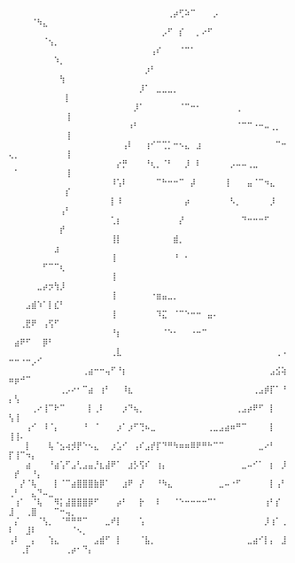 ⠀⠀⠀⠀⠀⠀⠀⠀⠀⠀⠀⠀⠀⠀⠀⠀⠀⠀⠀⠀⠀⠀⠀⠀⠀⠀⠀⠀⢀⡴⢋⠵⠉⠀⠀⠀⡠⠀⠀⠀⠀⠀⠀⠀⠀⠀⠀⠀⠀⠀⠀⠀⠀⠈⠳⣄⠀⠀⠀⠀⠀⠀⠀⠀
⠀⠀⠀⠀⠀⠀⠀⠀⠀⠀⠀⠀⠀⠀⠀⠀⠀⠀⠀⠀⠀⠀⠀⠀⠀⠀⠀⡠⠋⠀⡎⠀⠀⡀⠔⠋⠀⠀⠀⠀⠀⠀⠀⠀⠀⠀⠀⠀⠀⠀⠀⠀⠀⠀⠀⠈⢢⡀⠀⠀⠀⠀⠀⠀
⠀⠀⠀⠀⠀⠀⠀⠀⠀⠀⠀⠀⠀⠀⠀⠀⠀⠀⠀⠀⠀⠀⠀⠀⠀⢠⠎⠀⠀⠀⠈⠉⠁⠀⠀⠀⠀⠀⠀⠀⠀⠀⠀⠀⠀⠀⠀⠀⠀⠀⠀⠀⠀⠀⠀⠀⠀⠱⡀⠀⠀⠀⠀⠀
⠀⠀⠀⠀⠀⠀⠀⠀⠀⠀⠀⠀⠀⠀⠀⠀⠀⠀⠀⠀⠀⠀⠀⠀⡰⠃⠀⠀⠀⠀⠀⠀⠀⠀⠀⠀⠀⠀⠀⠀⠀⠀⠀⠀⠀⠀⠀⠀⠀⠀⠀⠀⠀⠀⠀⠀⠀⠀⢳⠀⠀⠀⠀⠀
⠀⠀⠀⠀⠀⠀⠀⠀⠀⠀⠀⠀⠀⠀⠀⠀⠀⠀⠀⠀⠀⠀⠀⡸⠁⠀⣀⣀⣀⡀⠀⠀⠀⠀⠀⠀⠀⠀⠀⠀⠀⠀⠀⠀⠀⠀⠀⠀⠀⠀⠀⠀⠀⠀⠀⠀⠀⠀⠀⡇⠀⠀⠀⠀
⠀⠀⠀⠀⠀⠀⠀⠀⠀⠀⠀⠀⠀⠀⠀⠀⠀⠀⠀⠀⠀⠀⡸⠁⠀⠀⠀⠀⠀⠀⠈⠉⠒⠂⠀⠀⠀⠀⠀⠀⢀⠀⠀⠀⠀⠀⠀⠀⠀⠀⠀⠀⠀⠀⠀⠀⠀⠀⠀⢸⠀⠀⠀⠀
⠀⠀⠀⠀⠀⠀⠀⠀⠀⠀⠀⠀⠀⠀⠀⠀⠀⠀⠀⠀⠀⠰⠃⠀⠀⠀⠀⠀⠀⠀⠀⠀⠀⠀⠀⠀⠀⠀⠀⠀⠈⠉⠉⠐⠒⠤⢀⡀⠀⠀⠀⠀⠀⠀⠀⠀⠀⠀⠀⢸⠀⠀⠀⠀
⠀⠀⠀⠀⠀⠀⠀⠀⠀⠀⠀⠀⠀⠀⠀⠀⠀⠀⠀⠀⢠⠇⠀⠀⢰⠊⠉⢉⡁⠒⠢⣄⠀⣰⠀⠀⠀⠀⠀⠀⠀⠀⠀⠀⠀⠀⠀⠉⠒⢄⡀⠀⠀⠀⠀⠀⠀⠀⠀⢸⠀⠀⠀⠀
⠀⠀⠀⠀⠀⠀⠀⠀⠀⠀⠀⠀⠀⠀⠀⠀⠀⠀⠀⡔⡛⠀⠀⠀⠘⢆⡀⠈⠃⠀⠀⡸⠀⠇⠀⠀⠀⠀⠀⡠⠤⠤⢀⣀⠀⠀⠀⠀⠀⠀⠁⠀⠀⠀⠀⠀⠀⠀⠀⢸⠀⠀⠀⠀
⠀⠀⠀⠀⠀⠀⠀⠀⠀⠀⠀⠀⠀⠀⠀⠀⠀⠀⠸⢡⠇⠀⠀⠀⠀⠀⠉⠓⠒⠒⠉⠀⡼⠀⠀⠀⠀⠀⢸⠀⠀⠀⣤⠈⠉⠲⣄⠀⠀⠀⠀⠀⠀⠀⠀⠀⠀⠀⠀⡎⠀⠀⠀⠀
⠀⠀⠀⠀⠀⠀⠀⠀⠀⠀⠀⠀⠀⠀⠀⠀⠀⠀⡇⠸⠀⠀⠀⠀⠀⠀⠀⠀⠀⠀⠀⡴⠀⠀⠀⠀⠀⠀⠀⠣⡀⠀⠀⠀⠀⠀⡸⠀⠀⠀⠀⠀⠀⠀⠀⠀⠀⠀⢠⠃⠀⠀⠀⠀
⠀⠀⠀⠀⠀⠀⠀⠀⠀⠀⠀⠀⠀⠀⠀⠀⠀⠀⢁⡆⠀⠀⠀⠀⠀⠀⠀⠀⠀⠀⡜⠀⠀⠀⠀⠀⠀⠀⠀⠀⠀⠙⠒⠒⠒⠋⠀⠀⠀⠀⠀⠀⠀⠀⠀⠀⠀⠀⡞⠀⠀⠀⠀⠀
⠀⠀⠀⠀⠀⠀⠀⠀⠀⠀⠀⠀⠀⠀⠀⠀⠀⠀⢸⡇⠀⠀⠀⠀⠀⠀⠀⠀⠀⣾⡀⠀⠀⠀⠀⠀⠀⠀⠀⠀⠀⠀⠀⠀⠀⠀⠀⠀⠀⠀⠀⠀⠀⠀⠀⠀⠀⣰⠀⠀⠀⠀⠀⠀
⠀⠀⠀⠀⠀⠀⠀⠀⠀⠀⠀⠀⠀⠀⠀⠀⠀⠀⢸⠀⠀⠀⠀⠀⠀⠀⠀⠀⠀⠘⠀⠂⠀⠀⠀⠀⠀⠀⠀⠀⠀⠀⠀⠀⠀⠀⠀⠀⠀⠀⠀⠀⠀⠀⠀⠋⠉⠉⢆⠀⠀⠀⠀⠀
⠀⠀⠀⠀⠀⠀⠀⠀⠀⠀⠀⠀⠀⠀⠀⠀⠀⠀⢸⠀⠀⠀⠀⠀⠀⠀⠀⠀⠀⠀⠀⠀⠀⠀⠀⠀⠀⠀⠀⠀⠀⠀⠀⠀⠀⠀⠀⠀⠀⠀⠀⠀⠀⠀⣀⡴⡲⢳⡸⠀⠀⠀⠀⠀
⠀⠀⠀⠀⠀⠀⠀⠀⠀⠀⠀⠀⠀⠀⠀⠀⠀⠀⢸⠀⠀⠀⠀⠀⠀⠐⣶⣤⣀⡀⠀⠀⠀⠀⠀⠀⠀⠀⠀⠀⠀⠀⠀⠀⠀⠀⠀⠀⠀⠀⠀⠀⣠⣾⠱⠁⡇⣎⠃⠀⠀⠀⠀⠀
⠀⠀⠀⠀⠀⠀⠀⠀⠀⠀⠀⠀⠀⠀⠀⠀⠀⠀⢸⠀⠀⠀⠀⠀⠀⠀⠹⣍⠀⠈⠉⠑⠒⠒⠀⣤⠄⠀⠀⠀⠀⠀⠀⠀⠀⠀⠀⠀⠀⠀⠀⢀⣟⠟⠀⢠⢫⠋⠀⠀⠀⠀⠀⠀
⠀⠀⠀⠀⠀⠀⠀⠀⠀⠀⠀⠀⠀⠀⠀⠀⠀⠀⠘⡆⠀⠀⠀⠀⠀⠀⠀⠈⠑⠂⠀⠀⠐⠒⠉⠀⠀⠀⠀⠀⠀⠀⠀⠀⠀⠀⠀⠀⠀⠀⣴⠟⠋⠀⠀⡿⠃⠀⠀⠀⠀⠀⠀⠀
⠀⠀⠀⠀⠀⠀⠀⠀⠀⠀⠀⠀⠀⠀⠀⠀⠀⠀⢀⣇⠀⠀⠀⠀⠀⠀⠀⠀⠀⠀⠀⠀⠀⠀⠀⠀⠀⠀⠀⠀⠀⠀⠀⠀⠀⠀⠀⢀⠠⠒⠒⠐⠒⡠⠊⠀⠀⠀⠀⠀⠀⠀⠀⠀
⠀⠀⠀⠀⠀⠀⠀⠀⠀⠀⠀⠀⠀⢀⣴⠒⠒⢤⠋⠘⡆⠀⠀⠀⠀⠀⠀⠀⠀⠀⠀⠀⠀⠀⠀⠀⠀⠀⠀⠀⠀⠀⠀⠀⠀⠀⣠⣪⢵⠶⡶⠚⠉⠀⠀⠀⠀⠀⠀⠀⠀⠀⠀⠀
⠀⠀⠀⠀⠀⠀⠀⠀⠀⢀⡠⠔⠂⠉⣴⠀⢰⠃⠀⠀⠸⣆⠀⠀⠀⠀⠀⠀⠀⠀⠀⠀⠀⠀⠀⠀⠀⠀⠀⠀⠀⠀⠀⢀⣠⡾⡏⠁⠘⡄⢣⠀⠀⠀⠀⠀⠀⠀⠀⠀⠀⠀⠀⠀
⠀⠀⠀⠀⢀⠔⢸⠉⠗⠉⠀⠀⠀⠀⡇⢀⠇⠀⠀⠀⡰⠙⢦⡀⠀⠀⠀⠀⠀⠀⠀⠀⠀⠀⠀⠀⠀⠀⠀⠀⢀⣠⡴⠟⠋⠀⡇⠀⠀⢣⢸⠀⠀⠀⠀⠀⠀⠀⠀⠀⠀⠀⠀⠀
⠀⠀⠀⢠⠊⠀⠸⠈⡄⠀⠀⠀⠀⠘⠀⠈⠀⠀⠀⡰⠁⡰⠋⢙⠦⣀⠀⠀⠀⠀⠀⠀⠀⠀⠀⢀⣀⣠⣴⠶⠛⠉⠀⠀⠀⠀⡇⠀⠀⢸⢸⠄⠀⠀⠀⠀⠀⠀⠀⠀⠀⠀⠀⠀
⠀⠀⠀⡇⠀⠀⠀⢧⠈⣢⢴⡺⡟⠑⠢⣄⠀⠀⡰⣡⠊⠀⢠⠎⣠⡞⡏⠙⠛⠳⠶⠶⠿⠟⠛⠓⠉⠉⠀⠀⠀⠀⠀⠀⣀⠔⠃⠀⠀⡏⢸⠉⠲⡄⠀⠀⠀⠀⠀⠀⠀⠀⠀⠀
⠀⠀⠀⣴⠀⠀⠀⠘⣴⢡⠋⣠⢃⣠⣤⡘⣆⣼⠟⠁⠀⣰⡣⢫⠎⠀⢰⡄⠀⠀⠀⠀⠀⠀⠀⠀⠀⠀⠀⠀⠀⣀⠤⠊⠁⠀⡆⠀⡸⠀⡞⠀⠀⠘⡄⠀⠀⠀⠀⠀⠀⠀⠀⠀
⠀⠀⡜⠈⢧⠀⠀⠀⡇⠈⠉⣴⣿⣿⣿⣷⡿⠁⠀⠀⣰⠟⠀⡜⠀⠀⠘⠳⣄⠀⠀⠀⠀⠀⠀⠀⠀⣀⠤⠐⠋⠀⠀⠀⠀⠀⡇⢠⠃⢀⠃⠀⠀⣄⠙⠤⣀⠀⠀⠀⠀⠀⠀⠀
⠀⢰⠁⠀⠈⢧⠀⠀⠻⡅⣼⣿⣿⣿⡿⠋⠀⠀⠀⡴⠃⠀⠀⡗⠀⠀⠇⠀⠀⠈⠑⠒⠒⠒⠒⠉⠁⠀⠀⠀⠀⠀⠀⠀⠀⢰⠃⡎⠀⣸⠀⠀⢀⣿⠀⠀⠀⠉⠒⢤⡀⠀⠀⠀
⠀⡌⠀⠀⠀⠈⢣⡀⠀⠈⠛⠛⠛⠉⠀⠀⠀⣀⠞⡇⠀⠀⠀⢡⠀⠀⠀⠀⠀⠀⠀⠀⠀⠀⠀⠀⠀⠀⠀⠀⠀⠀⠀⠀⠀⡸⢰⠁⢀⠇⠀⠀⣸⠇⠀⠀⠀⠀⠀⠀⠈⠢⡀⠀
⢠⠇⠀⠀⡄⠀⠀⢱⣄⠀⠀⠀⠀⠀⠀⣠⣾⠋⠀⡇⠀⠀⠀⠈⣧⡀⠀⠀⠀⠀⠀⠀⠀⠀⠀⠀⠀⠀⠀⠀⠀⠀⣀⣴⠊⡇⡄⠀⣸⠀⠀⢀⡏⠀⠀⠀⠀⠀⠀⢀⡴⠂⠙⡄⠀
<!---
ImAlexPP/ImAlexPP is a ✨ special ✨ repository because its `README.md` (this file) appears on your GitHub profile.
You can click the Preview link to take a look at your changes.
--->
